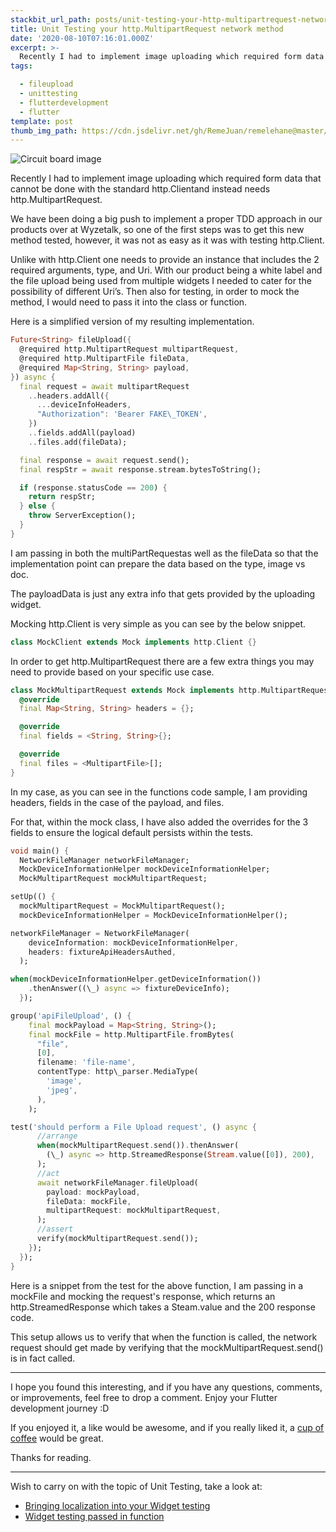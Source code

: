 ```yaml
---
stackbit_url_path: posts/unit-testing-your-http-multipartrequest-network-method
title: Unit Testing your http.MultipartRequest network method
date: '2020-08-10T07:16:01.000Z'
excerpt: >-
  Recently I had to implement image uploading which required form data that
tags:

  - fileupload
  - unittesting
  - flutterdevelopment
  - flutter
template: post
thumb_img_path: https://cdn.jsdelivr.net/gh/RemeJuan/remelehane@master/uPic/1*IHvlDw_HqNSpLJfsKbOr0Q.jpeg
---
```



![Circuit board image](https://cdn.jsdelivr.net/gh/RemeJuan/remelehane@master/uPic/1*IHvlDw_HqNSpLJfsKbOr0Q.jpeg)

Recently I had to implement image uploading which required form data that cannot be done with the standard http.Clientand instead needs http.MultipartRequest.

We have been doing a big push to implement a proper TDD approach in our products over at Wyzetalk, so one of the first steps was to get this new method tested, however, it was not as easy as it was with testing http.Client.

Unlike with http.Client one needs to provide an instance that includes the 2 required arguments, type, and Uri. With our product being a white label and the file upload being used from multiple widgets I needed to cater for the possibility of different Uri’s. Then also for testing, in order to mock the method, I would need to pass it into the class or function.

Here is a simplified version of my resulting implementation.


```dart
Future<String> fileUpload({
  @required http.MultipartRequest multipartRequest,
  @required http.MultipartFile fileData,
  @required Map<String, String> payload,
}) async {
  final request = await multipartRequest
    ..headers.addAll({
      ...deviceInfoHeaders,
      "Authorization": 'Bearer FAKE\_TOKEN',
    })
    ..fields.addAll(payload)
    ..files.add(fileData);

  final response = await request.send();
  final respStr = await response.stream.bytesToString();

  if (response.statusCode == 200) {
    return respStr;
  } else {
    throw ServerException();
  }
}
```


I am passing in both the multiPartRequestas well as the fileData so that the implementation point can prepare the data based on the type, image vs doc.

The payloadData is just any extra info that gets provided by the uploading widget.

Mocking http.Client is very simple as you can see by the below snippet.


```dart
class MockClient extends Mock implements http.Client {}
```


In order to get http.MultipartRequest there are a few extra things you may need to provide based on your specific use case.


```dart
class MockMultipartRequest extends Mock implements http.MultipartRequest {
  @override
  final Map<String, String> headers = {};

  @override
  final fields = <String, String>{};

  @override
  final files = <MultipartFile>[];
}
```


In my case, as you can see in the functions code sample, I am providing headers, fields in the case of the payload, and files.

For that, within the mock class, I have also added the overrides for the 3 fields to ensure the logical default persists within the tests.


```dart
void main() {
  NetworkFileManager networkFileManager;
  MockDeviceInformationHelper mockDeviceInformationHelper;
  MockMultipartRequest mockMultipartRequest;

setUp(() {
  mockMultipartRequest = MockMultipartRequest();
  mockDeviceInformationHelper = MockDeviceInformationHelper();

networkFileManager = NetworkFileManager(
    deviceInformation: mockDeviceInformationHelper,
    headers: fixtureApiHeadersAuthed,
  );

when(mockDeviceInformationHelper.getDeviceInformation())
    .thenAnswer((\_) async => fixtureDeviceInfo);
  });

group('apiFileUpload', () {
    final mockPayload = Map<String, String>();
    final mockFile = http.MultipartFile.fromBytes(
      "file",
      [0],
      filename: 'file-name',
      contentType: http\_parser.MediaType(
        'image',
        'jpeg',
      ),
    );

test('should perform a File Upload request', () async {
      //arrange
      when(mockMultipartRequest.send()).thenAnswer(
        (\_) async => http.StreamedResponse(Stream.value([0]), 200),
      );
      //act
      await networkFileManager.fileUpload(
        payload: mockPayload,
        fileData: mockFile,
        multipartRequest: mockMultipartRequest,
      );
      //assert
      verify(mockMultipartRequest.send());
    });
  });
}
```


Here is a snippet from the test for the above function, I am passing in a mockFile and mocking the request's response, which returns an http.StreamedResponse which takes a Steam.value and the 200 response code.

This setup allows us to verify that when the function is called, the network request should get made by verifying that the mockMultipartRequest.send() is in fact called.

****

I hope you found this interesting, and if you have any questions, comments, or improvements, feel free to drop a comment. Enjoy your Flutter development journey :D

If you enjoyed it, a like would be awesome, and if you really liked it, a [cup of coffee](https://www.buymeacoffee.com/remelehane) would be great.

Thanks for reading.

****

Wish to carry on with the topic of Unit Testing, take a look at:

- [Bringing localization into your Widget testing](https://remelehane.dev/posts/bringing-localization-into-your-widget-testing/)
- [Widget testing passed in function](https://remelehane.dev/posts/widget-testing-passed-in-function-/)
